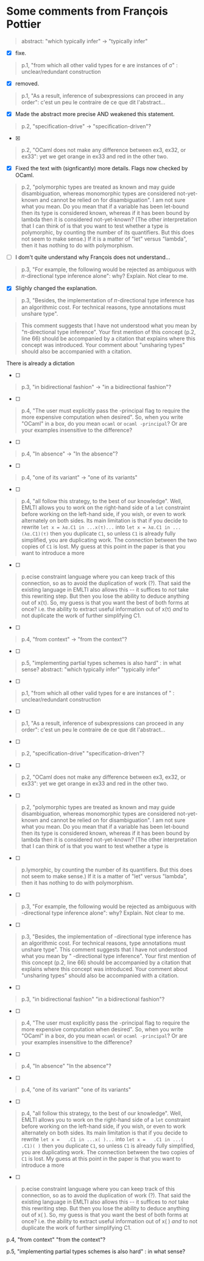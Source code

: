 # Some comments from François Pottier

> abstract: "which typically infer" → "typically infer"

- [x] fixe.

> p.1, "from which all other valid types for e are instances of σ" :
> unclear/redundant construction

- [x] removed.

> p.1, "As a result, inference of subexpressions can proceed in any order":
> c'est un peu le contraire de ce que dit l'abstract...

- [x] Made the abstract more precise AND weakened this statement.

> p.2, "specification-drive" → "specification-driven"?

- [x]

> p.2, "OCaml does not make any difference between ex3, ex32, or ex33": yet
> we get orange in ex33 and red in the other two.

- [x]
  Fixed the text with (signficantly) more details.
  Flags now checked by OCaml.

> p.2, "polymorphic types are treated as known and may guide disambiguation,
> whereas monomorphic types are considered not-yet-known and cannot be relied on
> for disambiguation". I am not sure what you mean. Do you mean that if a
> variable has been let-bound then its type is considered known, whereas if it
> has been bound by lambda then it is considered not-yet-known? (The other
> interpretation that I can think of is that you want to test whether a type is
> polymorphic, by counting the number of its quantifiers. But this does not seem
> to make sense.) If it is a matter of "let" versus "lambda", then it has
> nothing to do with polymorphism.

- [ ] I dom't quite understand why François does not understand...

> p.3, "For example, the following would be rejected as ambiguous with
> 𝜋-directional type inference alone": why? Explain. Not clear to me.

- [x] Slighly changed the explanation.

> p.3, "Besides, the implementation of 𝜋-directional type inference has an
> algorithmic cost. For technical reasons, type annotations must unshare type".

> This comment suggests that I have not understood what you mean by
> "π-directional type inference". Your first mention of this concept (p.2, line
> 66) should be accompanied by a citation that explains where this concept was
> introduced. Your comment about "unsharing types" should also be accompanied
> with a citation.

There is already a dictation

- [ ]

> p.3, "in bidirectional fashion" → "in a bidirectional fashion"?

- [ ]

> p.4, "The user must explicitly pass the -principal flag to require the more
> expensive computation when desired". So, when you write "OCaml" in a box,
> do you mean `ocaml` or `ocaml -principal`? Or are your examples insensitive
> to the difference?

- [ ]

> p.4, "In absence" → "In the absence"?

- [ ]

> p.4, "one of its variant" → "one of its variants"

- [ ]

> p.4, "all follow this strategy, to the best of our knowledge". Well, EMLTI
> allows you to work on the right-hand side of a `let` constraint before
> working on the left-hand side, if you wish, or even to work alternately
> on both sides. Its main limitation is that if you decide to rewrite
> `let x = λα.C1 in ...x(τ)...` into
> `let x = λα.C1 in ...(λα.C1)(τ)`
> then you duplicate `C1`,
> so unless `C1` is already fully simplified, you are duplicating work.
> The connection between the two copies of `C1` is lost.
> My guess at this point in the paper is that you want to introduce a more
- [ ]

> p.ecise constraint language where you can keep track of this connection,
> so as to avoid the duplication of work (?).
> That said the existing language in EMLTI also allows this -- it suffices
> to *not* take this rewriting step. But then you lose the ability to
> deduce anything out of x(τ).
> So, my guess is that you want the best of both forms at once?
> i.e. the ability to extract useful information out of x(τ)
> *and* to not duplicate the work of further simplifying C1.

- [ ]

> p.4, "from context" → "from the context"?

- [ ]

> p.5, "implementing partial types schemes is also hard" : in what sense?
> abstract: "which typically infer"   "typically infer"

- [ ]

> p.1, "from which all other valid types for e are instances of  " :
> unclear/redundant construction

- [ ]

> p.1, "As a result, inference of subexpressions can proceed in any order":
> c'est un peu le contraire de ce que dit l'abstract...

- [ ]

> p.2, "specification-drive"   "specification-driven"?

- [ ]

> p.2, "OCaml does not make any difference between ex3, ex32, or ex33": yet
> we get orange in ex33 and red in the other two.

- [ ]

> p.2, "polymorphic types are treated as known and may guide disambiguation,
> whereas monomorphic types are considered not-yet-known and cannot be relied on
> for disambiguation". I am not sure what you mean. Do you mean that if a
> variable has been let-bound then its type is considered known, whereas if it
> has been bound by lambda then it is considered not-yet-known? (The other
> interpretation that I can think of is that you want to test whether a type is
- [ ]

> p.lymorphic, by counting the number of its quantifiers. But this does not seem
> to make sense.) If it is a matter of "let" versus "lambda", then it has
> nothing to do with polymorphism.

- [ ]

> p.3, "For example, the following would be rejected as ambiguous with
>  -directional type inference alone": why? Explain. Not clear to me.

- [ ]

> p.3, "Besides, the implementation of  -directional type inference has an
> algorithmic cost. For technical reasons, type annotations must unshare type".
> This comment suggests that I have not understood what you mean by
> " -directional type inference". Your first mention of this concept (p.2, line
> 66) should be accompanied by a citation that explains where this concept was
> introduced. Your comment about "unsharing types" should also be accompanied
> with a citation.

- [ ]

> p.3, "in bidirectional fashion"   "in a bidirectional fashion"?

- [ ]

> p.4, "The user must explicitly pass the -principal flag to require the more
> expensive computation when desired". So, when you write "OCaml" in a box,
> do you mean `ocaml` or `ocaml -principal`? Or are your examples insensitive
> to the difference?

- [ ]

> p.4, "In absence"   "In the absence"?

- [ ]

> p.4, "one of its variant"   "one of its variants"

- [ ]

> p.4, "all follow this strategy, to the best of our knowledge". Well, EMLTI
> allows you to work on the right-hand side of a `let` constraint before
> working on the left-hand side, if you wish, or even to work alternately
> on both sides. Its main limitation is that if you decide to rewrite
> `let x =   .C1 in ...x( )...` into
> `let x =   .C1 in ...(  .C1)( )`
> then you duplicate `C1`,
> so unless `C1` is already fully simplified, you are duplicating work.
> The connection between the two copies of `C1` is lost.
> My guess at this point in the paper is that you want to introduce a more
- [ ]

> p.ecise constraint language where you can keep track of this connection,
> so as to avoid the duplication of work (?).
> That said the existing language in EMLTI also allows this -- it suffices
> to *not* take this rewriting step. But then you lose the ability to
> deduce anything out of x( ).
> So, my guess is that you want the best of both forms at once?
i.e. the ability to extract useful information out of x( )
*and* to not duplicate the work of further simplifying C1.

p.4, "from context"   "from the context"?

p.5, "implementing partial types schemes is also hard" : in what sense?
